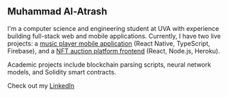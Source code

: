 ## Muhammad Al-Atrash

I'm a computer science and engineering student at UVA with experience building full-stack web and mobile applications. Currently, I have two live projects: a [music player mobile application](https://www.youtube.com/watch?v=yz3bGXdSrzQ&feature=youtu.be) (React Native, TypeScript, Firebase), and a [NFT auction platform frontend](https://nameless-castle-94869-6cdd3e0d35fe.herokuapp.com/) (React, Node.js, Heroku).

Academic projects include blockchain parsing scripts, neural network models, and Solidity smart contracts.

Check out my [LinkedIn](https://www.linkedin.com/in/muhammad-al-atrash-38b357309/)


<!--
**muhammmad-al/muhammmad-al** is a ✨ _special_ ✨ repository because its `README.md` (this file) appears on your GitHub profile.

Here are some ideas to get you started:

- 🔭 I’m currently working on ...
- 🌱 I’m currently learning ...
- 👯 I’m looking to collaborate on ...
- 🤔 I’m looking for help with ...
- 💬 Ask me about ...
- 📫 How to reach me: ...
- 😄 Pronouns: ...
- ⚡ Fun fact: ...
-->
